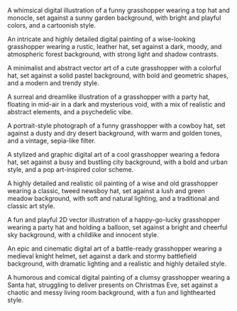A whimsical digital illustration of a funny grasshopper wearing a top hat and monocle, set against a sunny garden background, with bright and playful colors, and a cartoonish style.

An intricate and highly detailed digital painting of a wise-looking grasshopper wearing a rustic, leather hat, set against a dark, moody, and atmospheric forest background, with strong light and shadow contrasts.

A minimalist and abstract vector art of a cute grasshopper with a colorful hat, set against a solid pastel background, with bold and geometric shapes, and a modern and trendy style.

A surreal and dreamlike illustration of a grasshopper with a party hat, floating in mid-air in a dark and mysterious void, with a mix of realistic and abstract elements, and a psychedelic vibe.

A portrait-style photograph of a funny grasshopper with a cowboy hat, set against a dusty and dry desert background, with warm and golden tones, and a vintage, sepia-like filter.

A stylized and graphic digital art of a cool grasshopper wearing a fedora hat, set against a busy and bustling city background, with a bold and urban style, and a pop art-inspired color scheme.

A highly detailed and realistic oil painting of a wise and old grasshopper wearing a classic, tweed newsboy hat, set against a lush and green meadow background, with soft and natural lighting, and a traditional and classic art style.

A fun and playful 2D vector illustration of a happy-go-lucky grasshopper wearing a party hat and holding a balloon, set against a bright and cheerful sky background, with a childlike and innocent style.

An epic and cinematic digital art of a battle-ready grasshopper wearing a medieval knight helmet, set against a dark and stormy battlefield background, with dramatic lighting and a realistic and highly detailed style.


A humorous and comical digital painting of a clumsy grasshopper wearing a Santa hat, struggling to deliver presents on Christmas Eve, set against a chaotic and messy living room background, with a fun and lighthearted style.


